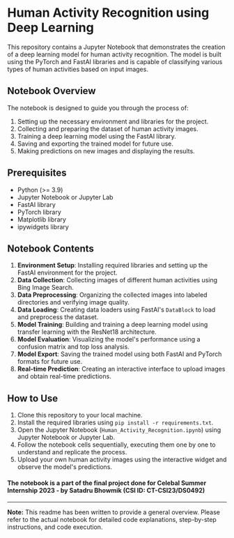 # Human Activity Recognition using Deep Learning

This repository contains a Jupyter Notebook that demonstrates the creation of a deep learning model for human activity recognition. The model is built using the PyTorch and FastAI libraries and is capable of classifying various types of human activities based on input images.

## Notebook Overview

The notebook is designed to guide you through the process of:

1. Setting up the necessary environment and libraries for the project.
2. Collecting and preparing the dataset of human activity images.
3. Training a deep learning model using the FastAI library.
4. Saving and exporting the trained model for future use.
5. Making predictions on new images and displaying the results.

## Prerequisites

- Python (>= 3.9)
- Jupyter Notebook or Jupyter Lab
- FastAI library
- PyTorch library
- Matplotlib library
- ipywidgets library

## Notebook Contents

1. **Environment Setup**: Installing required libraries and setting up the FastAI environment for the project.
2. **Data Collection**: Collecting images of different human activities using Bing Image Search.
3. **Data Preprocessing**: Organizing the collected images into labeled directories and verifying image quality.
4. **Data Loading**: Creating data loaders using FastAI's `DataBlock` to load and preprocess the dataset.
5. **Model Training**: Building and training a deep learning model using transfer learning with the ResNet18 architecture.
6. **Model Evaluation**: Visualizing the model's performance using a confusion matrix and top loss analysis.
7. **Model Export**: Saving the trained model using both FastAI and PyTorch formats for future use.
8. **Real-time Prediction**: Creating an interactive interface to upload images and obtain real-time predictions.

## How to Use

1. Clone this repository to your local machine.
2. Install the required libraries using `pip install -r requirements.txt`.
3. Open the Jupyter Notebook (`Human_Activity_Recognition.ipynb`) using Jupyter Notebook or Jupyter Lab.
4. Follow the notebook cells sequentially, executing them one by one to understand and replicate the process.
5. Upload your own human activity images using the interactive widget and observe the model's predictions.


#### The notebook is a part of the final project done for Celebal Summer Internship 2023 - by Satadru Bhowmik (CSI ID:  CT-CSI23/DS0492)

---

**Note:** This readme has been written to provide a general overview. Please refer to the actual notebook for detailed code explanations, step-by-step instructions, and code execution.
